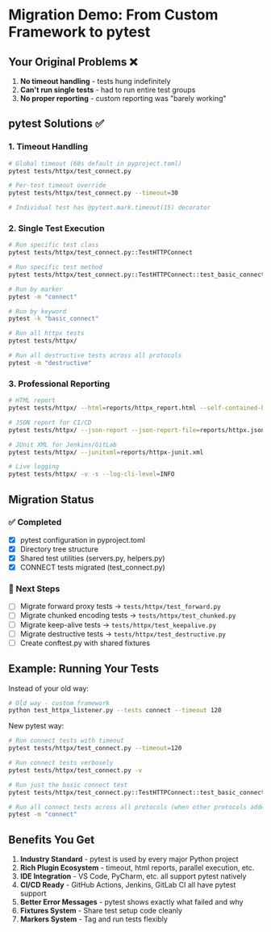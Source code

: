 # Migration Demo: From Custom Framework to pytest

## Your Original Problems ❌

1. **No timeout handling** - tests hung indefinitely
2. **Can't run single tests** - had to run entire test groups
3. **No proper reporting** - custom reporting was "barely working"

## pytest Solutions ✅

### 1. Timeout Handling
```bash
# Global timeout (60s default in pyproject.toml)
pytest tests/httpx/test_connect.py

# Per-test timeout override
pytest tests/httpx/test_connect.py --timeout=30

# Individual test has @pytest.mark.timeout(15) decorator
```

### 2. Single Test Execution
```bash
# Run specific test class
pytest tests/httpx/test_connect.py::TestHTTPConnect

# Run specific test method
pytest tests/httpx/test_connect.py::TestHTTPConnect::test_basic_connect_tunnel

# Run by marker
pytest -m "connect"

# Run by keyword
pytest -k "basic_connect"

# Run all httpx tests
pytest tests/httpx/

# Run all destructive tests across all protocols
pytest -m "destructive"
```

### 3. Professional Reporting
```bash
# HTML report
pytest tests/httpx/ --html=reports/httpx_report.html --self-contained-html

# JSON report for CI/CD
pytest tests/httpx/ --json-report --json-report-file=reports/httpx.json

# JUnit XML for Jenkins/GitLab
pytest tests/httpx/ --junitxml=reports/httpx-junit.xml

# Live logging
pytest tests/httpx/ -v -s --log-cli-level=INFO
```

## Migration Status

### ✅ Completed
- [x] pytest configuration in pyproject.toml
- [x] Directory tree structure
- [x] Shared test utilities (servers.py, helpers.py)
- [x] CONNECT tests migrated (test_connect.py)

### 🔄 Next Steps
- [ ] Migrate forward proxy tests → `tests/httpx/test_forward.py`
- [ ] Migrate chunked encoding tests → `tests/httpx/test_chunked.py`
- [ ] Migrate keep-alive tests → `tests/httpx/test_keepalive.py`
- [ ] Migrate destructive tests → `tests/httpx/test_destructive.py`
- [ ] Create conftest.py with shared fixtures

## Example: Running Your Tests

Instead of your old way:
```bash
# Old way - custom framework
python test_httpx_listener.py --tests connect --timeout 120
```

New pytest way:
```bash
# Run connect tests with timeout
pytest tests/httpx/test_connect.py --timeout=120

# Run connect tests verbosely
pytest tests/httpx/test_connect.py -v

# Run just the basic connect test
pytest tests/httpx/test_connect.py::TestHTTPConnect::test_basic_connect_tunnel

# Run all connect tests across all protocols (when other protocols added)
pytest -m "connect"
```

## Benefits You Get

1. **Industry Standard** - pytest is used by every major Python project
2. **Rich Plugin Ecosystem** - timeout, html reports, parallel execution, etc.
3. **IDE Integration** - VS Code, PyCharm, etc. all support pytest natively
4. **CI/CD Ready** - GitHub Actions, Jenkins, GitLab CI all have pytest support
5. **Better Error Messages** - pytest shows exactly what failed and why
6. **Fixtures System** - Share test setup code cleanly
7. **Markers System** - Tag and run tests flexibly